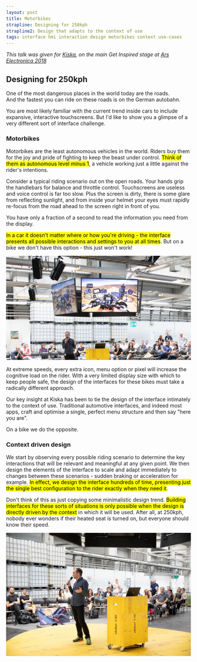 ```yaml
---
layout: post
title: Motorbikes
strapline: Designing for 250kph
strapline2: Design that adapts to the context of use
tags: interface hmi interaction design motorbikes context use-cases
---
```


_This talk was given for [Kiska](https://www.kiska.com/), on the main Get Inspired stage at [Ars Electronica 2018](https://www.aec.at/error/en/get-inspired-presentations/)_

## Designing for 250kph ##

One of the most dangerous places in the world today are the roads.  
And the fastest you can ride on these roads is on the German autobahn.

You are most likely familiar with the current trend inside cars to include expansive, interactive touchscreens. But I'd like to show you a glimpse of a very different sort of interface challenge.

### Motorbikes ###

Motorbikes are the least autonomous vehicles in the world. Riders buy them for the joy and pride of fighting to keep the beast under control. <mark>Think of them as autonomous level minus 1</mark>, a vehicle working just a little against the rider's intentions.

Consider a typical riding scenario out on the open roads. Your hands grip the handlebars for balance and throttle control. Touchscreens are useless and voice control is far too slow. Plus the screen is dirty, there is some glare from reflecting sunlight, and from inside your helmet your eyes must rapidly re-focus from the road ahead to the screen right in front of you.

You have only a fraction of a second to read the information you need from the display.

<mark>In a car it doesn't matter where or how you're driving - the interface presents all possible interactions and settings to you at all times</mark>. But on a bike we don't have this option - this just won't work!

![Too many screens](/images/posts/Motorbikes/bike-crazy.jpg)

At extreme speeds, every extra icon, menu option or pixel will increase the cognitive load on the rider. With a very limited display size with which to keep people safe, the design of the interfaces for these bikes must take a radically different approach.

Our key insight at Kiska has been to tie the design of the interface intimately to the context of use. Traditional automotive interfaces, and indeed most apps, craft and optimise a single, perfect menu structure and then say "here you are".

On a bike we do the opposite.

### Context driven design ###

We start by observing every possible riding scenario to determine the key interactions that will be relevant and meaningful at any given point. We then design the elements of the interface to scale and adapt immediately to changes between these scenarios - sudden braking or acceleration for example. <mark>In effect, we design the interface hundreds of time, presenting just the single best configuration to the rider exactly when they need it</mark>.

Don't think of this as just copying some minimalistic design trend. <mark>Building interfaces for these sorts of situations is only possible when the design is directly driven by the context</mark> in which it will be used. After all, at 250kph, nobody ever wonders if their heated seat is turned on, but everyone should know their speed.

![On stage at Ars Electronica](/images/posts/Motorbikes/on-stage.jpg)